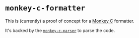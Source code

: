 # `monkey-c-formatter`

This is (currently) a proof of concept for a [Monkey C] formatter.

It's backed by the [`monkey-c-parser`][parser] to parse the code.

[Monkey C]: https://developer.garmin.com/connect-iq/monkey-c/
[parser]: ../monkey-c-formatter
